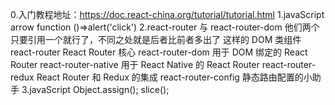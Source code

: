 
0.入门教程地址：https://doc.react-china.org/tutorial/tutorial.html
1.javaScript arrow function
    ()=>alert('click')
2.react-router 与 react-router-dom
    他们两个只要引用一个就行了，不同之处就是后者比前者多出了 <Link> <BrowserRouter> 这样的 DOM 类组件
    react-router React Router 核心
    react-router-dom 用于 DOM 绑定的 React Router
    react-router-native 用于 React Native 的 React Router
    react-router-redux React Router 和 Redux 的集成
    react-router-config 静态路由配置的小助手
3.javaScript
    Object.assign();
    slice();